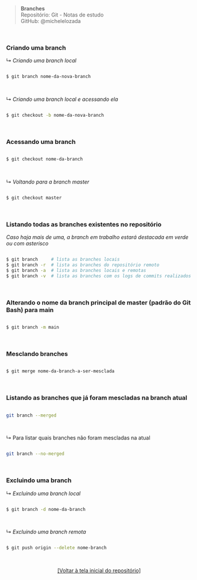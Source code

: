 > **Branches**  
> Repositório: Git - Notas de estudo  
> GitHub: @michelelozada
&nbsp;
     
&nbsp;   
### Criando uma branch 

↳ *Criando uma branch local*
```bash

$ git branch nome-da-nova-branch  
```

&nbsp;  

↳ *Criando uma branch local e acessando ela*
```bash

$ git checkout -b nome-da-nova-branch  
```

&nbsp;  

### Acessando uma branch

```bash

$ git checkout nome-da-branch
```

&nbsp;  

↳ *Voltando para a branch master*

```bash

$ git checkout master  
```

&nbsp;  

### Listando todas as branches existentes no repositório
*Caso haja mais de uma, a branch em trabalho estará destacada em verde ou com asterisco*  

```bash

$ git branch     # lista as branches locais    
$ git branch -r  # lista as branches do repositório remoto  
$ git branch -a  # lista as branches locais e remotas 
$ git branch -v  # lista as branches com os logs de commits realizados
```

&nbsp;  

### Alterando o nome da branch principal de master (padrão do Git Bash) para main
```bash

$ git branch -m main
``` 

&nbsp;  

### Mesclando branches
```bash

$ git merge nome-da-branch-a-ser-mesclada    
``` 

&nbsp; 

### Listando as branches que já foram mescladas na branch atual

```bash

git branch --merged
```

&nbsp;

↳ Para listar quais branches não foram mescladas na atual 
```bash

git branch --no-merged 
``` 

&nbsp; 

### Excluindo uma branch

↳ *Excluindo uma branch local*
```bash

$ git branch -d nome-da-branch 
```

&nbsp; 

↳ *Excluindo uma branch remota*
```bash

$ git push origin --delete nome-branch  
``` 

&nbsp; 

<div align="center">
<a href="https://github.com/michelelozada/Git-Study-Notes">[Voltar à tela inicial do repositório]</a>
</div>